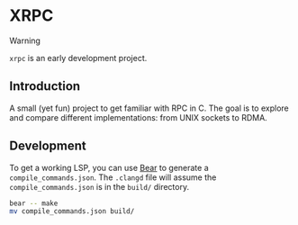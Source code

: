 # XRPC

> [!WARNING]
> `xrpc` is an early development project.

## Introduction
A small (yet fun) project to get familiar with RPC in C. The goal is to explore and compare different 
implementations: from UNIX sockets to RDMA.

## Development
To get a working LSP, you can use [Bear](https://github.com/rizsotto/Bear) to generate a `compile_commands.json`.
The `.clangd` file will assume the `compile_commands.json` is in the `build/` directory.

```sh
bear -- make
mv compile_commands.json build/
```
